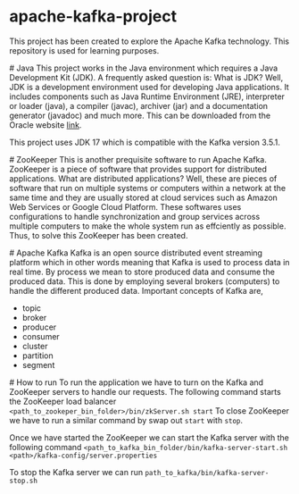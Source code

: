 # apache-kafka-project
This project has been created to explore the Apache Kafka technology. This repository is used for learning purposes. 

# Java 
This project works in the Java environment which requires a Java Development Kit (JDK). A frequently asked question is: What is JDK? 
Well, JDK is a development environment used for developing Java applications. It includes components such as Java Runtime Environment (JRE), interpreter or loader (java), a compiler (javac), archiver (jar) and a documentation generator (javadoc) and much more. This can be downloaded from the Oracle website [link](https://www.oracle.com/java/technologies/downloads/).   

This project uses JDK 17 which is compatible with the Kafka version 3.5.1. 

# ZooKeeper 
This is another prequisite software to run Apache Kafka. ZooKeeper is a piece of software that provides support for distributed applications. 
What are distributed applications? Well, these are pieces of software that run on multiple systems or computers within a network at the same time and they are usually stored at cloud services such as Amazon Web Services or Google Cloud Platform. 
These softwares uses configurations to handle synchronization and group services across multiple computers to make the whole system run as effciently as possible. Thus, to solve this ZooKeeper has been created. 

# Apache Kafka 
Kafka is an open source distributed event streaming platform which in other words meaning that Kafka is used to process data in real time. By process we mean to store produced data and consume the produced data. This is done by employing several brokers (computers) to handle the different produced data. Important concepts of Kafka are, 
- topic
- broker
- producer
- consumer 
- cluster
- partition
- segment 

# How to run 
To run the application we have to turn on the Kafka and ZooKeeper servers to handle our requests. 
The following command starts the ZooKeeper load balancer 
`<path_to_zookeper_bin_folder>/bin/zkServer.sh start`
To close ZooKeeper we have to run a similar command by swap out `start` with `stop`. 

Once we have started the ZooKeeper we can start the Kafka server with the following command
`<path_to_kafka_bin_folder/bin/kafka-server-start.sh <path>/kafka-config/server.properties`

To stop the Kafka server we can run 
`path_to_kafka/bin/kafka-server-stop.sh`
